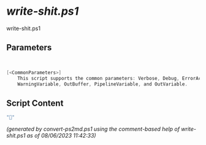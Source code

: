 *write-shit.ps1*
================

write-shit.ps1 


Parameters
----------
```powershell


[<CommonParameters>]
    This script supports the common parameters: Verbose, Debug, ErrorAction, ErrorVariable, WarningAction, 
    WarningVariable, OutBuffer, PipelineVariable, and OutVariable.
```

Script Content
--------------
```powershell
"💩"
```

*(generated by convert-ps2md.ps1 using the comment-based help of write-shit.ps1 as of 08/06/2023 11:42:33)*
